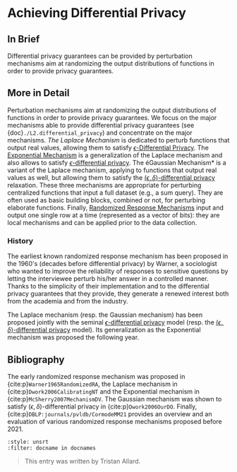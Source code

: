 # Achieving Differential Privacy

<!--# Perturbation Mechanisms-->
<!--
{doc}`L3.local_perturbation`
{doc}`L3.laplace`
{doc}`L3.esponential`
-->


## In Brief

Differential privacy guarantees can be provided by perturbation mechanisms aim at randomizing the output distributions of functions in order to provide privacy guarantees.

## More in Detail

Perturbation mechanisms aim at randomizing the output distributions of
functions in order to provide privacy guarantees. We focus on the
major mechanisms able to provide differential privacy guarantees (see
{doc}`./L2.differential_privacy`) and concentrate on the major
mechanisms. *The Laplace Mechanism* <!--{doc}`./L3.laplace`-->
is dedicated to perturb functions
that output real values, allowing them to satisfy
[$\epsilon$-Differential Privacy](./L3.epsilon_DP). The [Exponential
Mechanism](./L3.exponential) is a generalization of the Laplace
mechanism and also allows to satisfy [$\epsilon$-differential
privacy](./L3.epsilon_DP). The éGaussian Mechanism* <!--[Gaussian mechanism](./L3.gaussian) -->
is a variant of the Laplace mechanism, applying to functions that output
real values as well, but allowing them to satisfy the [$(\epsilon,\delta)$-differential privacy](./L3.epsilon_delta_DP)
relaxation. These three mechanisms are appropriate for perturbing
centralized functions that input a full dataset (e.g., a sum
query). They are often used as basic building blocks, combined or not,
for perturbing elaborate functions. Finally, [Randomized Response
Mechanisms](./L3.local_perturbation) input and output one single row
at a time (represented as a vector of bits): they are local mechanisms
and can be applied prior to the data collection.

### History
The earliest known randomized response mechanism has been proposed in
the 1960's (decades before differential privacy) by Warner, a
sociologist who wanted to improve the reliability of responses to
sensitive questions by letting the interviewee perturb his/her answer
in a controlled manner. Thanks to the simplicity of their
implementation and to the differential privacy guarantees that they
provide, they generate a renewed interest both from the academia and
from the industry.
<!-- (see, e.g.,
https://www.chromium.org/developers/design-documents/rappor/)-->

The Laplace mechanism (resp. the Gaussian mechanism) has been proposed jointly with the seminal [$\epsilon$-differential privacy](./L3.epsilon_DP) model (resp. the [$(\epsilon, \delta)$-differential privacy](./L3.epsilon_delta_DP) model). Its generalization as the Exponential mechanism was proposed the following year.


## Bibliography
The early randomized response mechanism was proposed in
{cite:p}`Warner1965RandomizedRA`, the Laplace mechanism in
{cite:p}`Dwork2006CalibratingNT` and the Exponential mechanism in
{cite:p}`McSherry2007MechanismDV`. The Gaussian mechanism was shown to
satisfy $(\epsilon, \delta)$-differential privacy in
{cite:p}`Dwork2006OurDO`. Finally,
{cite:p}`DBLP:journals/pvldb/CormodeMM21` provides an overview and an
evaluation of various randomized response mechanisms proposed before
2021.

```{bibliography}
:style: unsrt
:filter: docname in docnames
```

> This entry was written by Tristan Allard.


